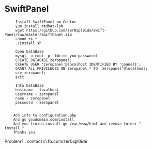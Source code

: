 # SwiftPanel
         
         
         Install SwiftPanel on Centos
         yum install redhat-lsb
         wget https://github.com/zer0xpl0ide/Swift-Panel/raw/master/SwiftPanel.zip
         chmod +x *
         ./install.sh
         
         Open DataBase
         mysql -u root -p  (Write you password)
         CREATE DATABASE zeropanel;
         CREATE USER 'zeropanel'@localhost IDENTIFIED BY 'gpanel1';
         GRANT ALL PRIVILEGES ON zeropanel.* TO 'zeropanel'@localhost;
         use zeropanel;
         exit
         
         Info DataBase
         hostname - localhost
         username - zeropanel
         name - zeropanel
         password - zeropanel
         
         
        Add info to configuration.php
        And go youdomain.com/install
        And you finish install go /var/www/html and remove folder " install "
        Thanks you
        
Problem? : contact in fb.com/zer0xpl0ide
         
        
         
         
         
        
